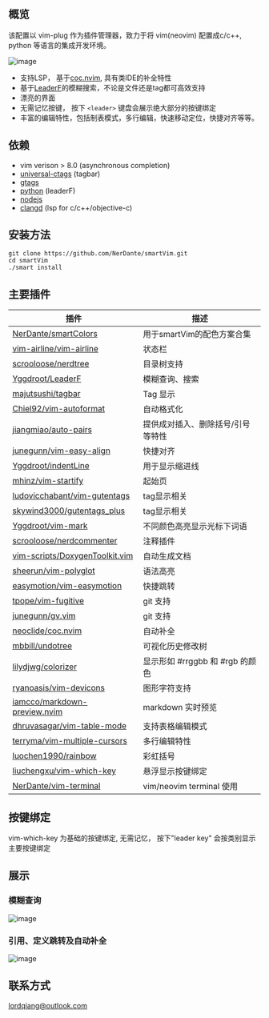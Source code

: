 
## 概览
该配置以 vim-plug 作为插件管理器，致力于将 vim(neovim) 配置成c/c++, python 等语言的集成开发环境。
    
![image](https://i.loli.net/2020/06/13/5Zcjdt8W6s13IUi.jpg)
- 支持LSP， 基于[coc.nvim](https://github.com/neoclide/coc.nvim), 具有类IDE的补全特性
- 基于[LeaderF](https://github.com/Yggdroot/LeaderF)的模糊搜索，不论是文件还是tag都可高效支持
- 漂亮的界面
- 无需记忆按键， 按下 `<leader>` 键盘会展示绝大部分的按键绑定
- 丰富的编辑特性，包括制表模式，多行编辑，快速移动定位，快捷对齐等等。


## 依赖
- vim verison > 8.0 (asynchronous completion)
- [universal-ctags](https://github.com/universal-ctags/ctags) (tagbar)
- [gtags](https://www.gnu.org/software/global)
- [python](https://www.python.org) (leaderF)
- [nodejs](https://nodejs.org/en/)
- [clangd](https://clang.llvm.org/extra/clangd/Installation.html) (lsp for c/c++/objective-c)

## 安装方法
```
git clone https://github.com/NerDante/smartVim.git
cd smartVim
./smart install
```
## 主要插件
 插件| 描述
 --------                                                                            | -------------
 [NerDante/smartColors](https://github.com/NerDante/smartColors)                     | 用于smartVim的配色方案合集
 [vim-airline/vim-airline](https://github.com/vim-airline/vim-airline)               | 状态栏
 [scrooloose/nerdtree](https://github.com/scrooloose/nerdtree)                       | 目录树支持
 [Yggdroot/LeaderF](https://github.com/Yggdroot/LeaderF)                             | 模糊查询、搜索
 [majutsushi/tagbar](https://github.com/majutsushi/tagbar)                           | Tag 显示
 [Chiel92/vim-autoformat](https://github.com/Chiel92/vim-autoformat)                 | 自动格式化
 [jiangmiao/auto-pairs](https://github.com/jiangmiao/auto-pairs)                     | 提供成对插入、删除括号/引号等特性
 [junegunn/vim-easy-align](https://github.com/junegunn/vim-easy-align)               | 快捷对齐
 [Yggdroot/indentLine](https://github.com/Yggdroot/indentLine)                       | 用于显示缩进线
 [mhinz/vim-startify](https://github.com/mhinz/vim-startify)                         | 起始页
 [ludovicchabant/vim-gutentags](https://github.com/ludovicchabant/vim-gutentags)     | tag显示相关
 [skywind3000/gutentags_plus](https://github.com/skywind3000/gutentags_plus)         | tag显示相关
 [Yggdroot/vim-mark](https://github.com/Yggdroot/vim-mark)                           | 不同颜色高亮显示光标下词语
 [scrooloose/nerdcommenter](https://github.com/scrooloose/nerdcommenter)             | 注释插件
 [vim-scripts/DoxygenToolkit.vim](https://github.com/vim-scripts/DoxygenToolkit.vim) | 自动生成文档
 [sheerun/vim-polyglot](https://github.com/sheerun/vim-polyglot)                     | 语法高亮
 [easymotion/vim-easymotion](https://github.com/easymotion/vim-easymotion)           | 快捷跳转
 [tpope/vim-fugitive](https://github.com/tpope/vim-fugitive)                         | git 支持
 [junegunn/gv.vim](https://github.com/junegunn/gv.vim)                               | git 支持
 [neoclide/coc.nvim](https://github.com/neoclide/coc.nvim)                           | 自动补全
 [mbbill/undotree](https://github.com/mbbill/undotree)                               | 可视化历史修改树
 [lilydjwg/colorizer](https://github.com/lilydjwg/colorizer)                         | 显示形如 #rrggbb 和 #rgb 的颜色
 [ryanoasis/vim-devicons](https://github.com/ryanoasis/vim-devicons)                 | 图形字符支持
 [iamcco/markdown-preview.nvim](https://github.com/iamcco/markdown-preview.vim)      | markdown 实时预览
 [dhruvasagar/vim-table-mode](https://github.com/dhruvasagar/vim-table-mode)         | 支持表格编辑模式
 [terryma/vim-multiple-cursors](https://github.com/terryma/vim-multiple-cursors)     | 多行编辑特性
 [luochen1990/rainbow](https://github.com/luochen1990/rainbow)                       | 彩虹括号
 [liuchengxu/vim-which-key](https://github.com/liuchengxu/vim-which-key)             | 悬浮显示按键绑定
 [NerDante/vim-terminal](https://github.com/NerDante/vim-terminal)                   | vim/neovim terminal 使用

## 按键绑定
vim-which-key 为基础的按键绑定, 无需记忆， 按下"leader key" 会按类别显示主要按键绑定

## 展示

### 模糊查询
![image](https://i.loli.net/2020/06/13/78qCRHvD6VlJzn3.gif)

### 引用、定义跳转及自动补全
![image](https://i.loli.net/2020/06/13/6vi3x1Q7u4etISB.gif)


## 联系方式
lordqiang@outlook.com
